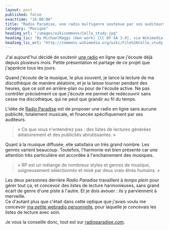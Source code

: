 ```yaml
---
layout: post
published: false
exacttime: "16:00:00"
title: "Radio Paradise, une radio multigenre soutenue par ses auditeurs"
category: "Musique"
headimg_url: "/images/wikicommons/Cello_study.jpg"
headimg_lic: "By MichaelMaggs (Own work) [CC BY-SA 3.0], via Wikimedia Commons"
headimg_lic_url: "http://commons.wikimedia.org/wiki/File%3ACello_study.jpg"
---
```

J'ai aujourd'hui décidé de soutenir [une radio](http://radioparadise.com) en ligne que j'écoute déjà depuis plusieurs mois. Petite présentation et partage de ce projet que j'apprécie tous les jours.

Quand j'écoute de la musique, le plus souvent, je lance la lecture de ma discothèque de manière aléatoire, et je la laisse tourner pendant des heures, que ce soit en arrière-plan ou pour de l'écoute active. Ne pas contrôler précisément ce que j'écoute me permet de redécouvrir sans cesse ma discothèque, qui ne peut que grandir au fil du temps.

L'idée de [Radio Paradise](http://radioparadise.com) est de proposer une radio en ligne sans aucune publicité, totalement musicale, et financée spécifiquement par ses auditeurs.

> « Ce que vous n'entendrez pas : des listes de lectures générées aléatoirement et des publicités abrutissantes. »

Quant à la musique diffusée, elle satisfaira un très grand nombre. Les genres varient beaucoup. Toutefois, l'harmonie est bien présente car une attention très particulière est accordée à l'enchainement des musiques.

> « RP est un mélange de nombreux styles et genres de musique, soigneusement sélectionnés et mixé par deux vrais êtres humains. »

Les deux personnes derrière *Radio Paradise* travaillent à *temps plein* pour gérer tout ça, et concevoir des listes de lecture harmonieuses, sans grand écart de genre d'une piste à l'autre. Et je dois avouer : ils y parviennent à merveille.  
Ce d'autant plus que c'était dans cette optique que j'avais voulu me concevoir [ma petite webradio personnelle](/2013/08/02/music-schoewilliam-fr-résultat-dune-heure-d-ennui.html), pour laquelle je concevais les listes de lecture avec soin.

Je vous la conseille donc, tout est sur [radioparadise.com](http://radioparadise.com).
